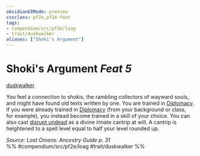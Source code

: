 ```yaml
---
obsidianUIMode: preview
cssclass: pf2e,pf2e-feat
tags:
- compendium/src/pf2e/loag
- trait/duskwalker
aliases: ["Shoki's Argument"]
---
```

# Shoki's Argument  *Feat 5*  
[duskwalker](duskwalker-apg.md "Duskwalker Ancestry & Heritage Trait")  


You feel a connection to shokis, the rambling collectors of wayward souls, and might have found old texts written by one. You are trained in [Diplomacy](skills.md#Diplomacy). If you were already trained in [Diplomacy](skills.md#Diplomacy) (from your background or class, for example), you instead become trained in a skill of your choice. You can also cast [disrupt undead](disrupt-undead.md) as a divine innate cantrip at will. A cantrip is heightened to a spell level equal to half your level rounded up.

*Source: Lost Omens: Ancestry Guide p. 31*  
%% #compendium/src/pf2e/loag #trait/duskwalker %%